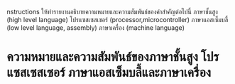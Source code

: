 nstructions
ให้ทำรายงานอธิบายความหมายและความสัมพันธ์ของคำสำคัญต่อไปนี้
ภาษาชั้นสูง (high level language) โปรแซสเซสเซอร์ (processor,microcontroller)
ภาษาแอสเซ็มบลี้ (low level language, assembly) ภาษาเครื่อง (machine language)
# ความหมายและความสัมพันธ์ของภาษาชั้นสูง โปรแซสเซสเซอร์ ภาษาแอสเซ็มบลี้และภาษาเครื่อง
